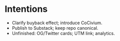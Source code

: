 # Intentions
- Clarify buyback effect; introduce CoCivium.
- Publish to Substack; keep repo canonical.
- Unfinished: OG/Twitter cards; UTM link; analytics.
